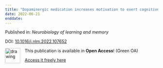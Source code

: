 ```yaml
---
title: "Dopaminergic medication increases motivation to exert cognitive control by reducing subjective effort costs in Parkinson's patients."
date: 2022-06-21
enddate:
---
```


Published in: *Neurobiology of learning and memory*

DOI: [10.1016/j.nlm.2022.107652](https://doi.org/10.1016/j.nlm.2022.107652)

<img src="https://upload.wikimedia.org/wikipedia/commons/thumb/9/90/Open_Access_logo_PLoS_white_green.svg/576px-Open_Access_logo_PLoS_white_green.svg.png" alt="drawing" width="50" align="left"/> &nbsp;&nbsp;&nbsp;This publication is available in **Open Access**! (Green OA)

&nbsp;&nbsp;&nbsp;<a href="https://doi.org/10.1101/2022.02.07.22270623" download>Access it freely here</a>

